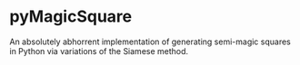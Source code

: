 pyMagicSquare
=============

An absolutely abhorrent implementation of generating semi-magic squares in Python via variations of the Siamese method.
